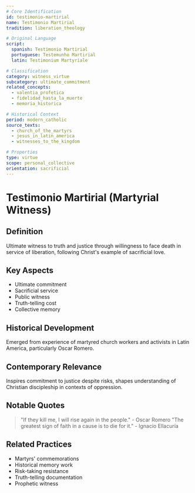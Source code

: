 ```yaml
---
# Core Identification
id: testimonio-martirial
name: Testimonio Martirial
tradition: liberation_theology

# Original Language
script:
  spanish: Testimonio Martirial
  portuguese: Testemunho Martirial
  latin: Testimonium Martyriale

# Classification
category: witness_virtue
subcategory: ultimate_commitment
related_concepts:
  - valentia_profetica
  - fidelidad_hasta_la_muerte
  - memoria_historica

# Historical Context
period: modern_catholic
source_texts:
  - church_of_the_martyrs
  - jesus_in_latin_america
  - witnesses_to_the_kingdom

# Properties
type: virtue
scope: personal_collective
orientation: sacrificial
---
```


# Testimonio Martirial (Martyrial Witness)

## Definition
Ultimate witness to truth and justice through willingness to face death in service of liberation, following Christ's example of sacrificial love.

## Key Aspects
- Ultimate commitment
- Sacrificial service
- Public witness
- Truth-telling cost
- Collective memory

## Historical Development
Emerged from experience of martyred church workers and activists in Latin America, particularly Oscar Romero.

## Contemporary Relevance
Inspires commitment to justice despite risks, shapes understanding of Christian discipleship in contexts of oppression.

## Notable Quotes
> "If they kill me, I will rise again in the people." - Oscar Romero
> "The greatest sign of faith in a cause is to die for it." - Ignacio Ellacuría

## Related Practices
- Martyrs' commemorations
- Historical memory work
- Risk-taking resistance
- Truth-telling documentation
- Prophetic witness